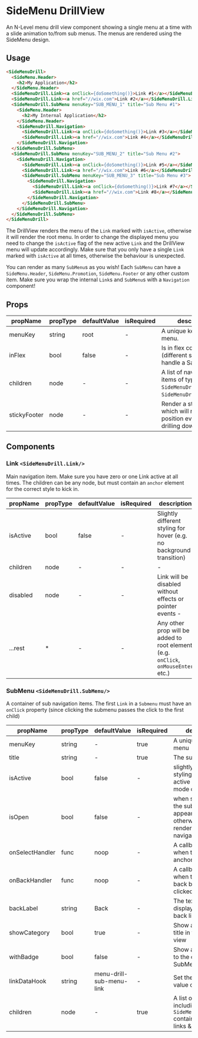 # SideMenu DrillView

An N-Level menu drill view component showing a single menu at a time with a slide animation to/from sub menus.
The menus are rendered using the SideMenu design.

## Usage

```html
<SideMenuDrill>
  <SideMenu.Header>
    <h2>My Application</h2>
  </SideMenu.Header>
  <SideMenuDrill.Link><a onClick={doSomething()}>Link #1</a></SideMenuDrill.Link>
  <SideMenuDrill.Link><a href="//wix.com">Link #2</a></SideMenuDrill.Link>
  <SideMenuDrill.SubMenu menuKey="SUB_MENU_1" title="Sub Menu #1">
    <SideMenu.Header>
      <h2>My Internal Application</h2>
    </SideMenu.Header>
    <SideMenuDrill.Navigation>
      <SideMenuDrill.Link><a onClick={doSomething()}>Link #3</a></SideMenuDrill.Link>
      <SideMenuDrill.Link><a href="//wix.com">Link #4</a></SideMenuDrill.Link>
    </SideMenuDrill.Navigation>
  </SideMenuDrill.SubMenu>
  <SideMenuDrill.SubMenu menuKey="SUB_MENU_2" title="Sub Menu #2">
    <SideMenuDrill.Navigation>
      <SideMenuDrill.Link><a onClick={doSomething()}>Link #5</a></SideMenuDrill.Link>
      <SideMenuDrill.Link><a href="//wix.com">Link #6</a></SideMenuDrill.Link>
      <SideMenuDrill.SubMenu menuKey="SUB_MENU_3" title="Sub Menu #3">
        <SideMenuDrill.Navigation>
          <SideMenuDrill.Link><a onClick={doSomething()}>Link #7</a></SideMenuDrill.Link>
          <SideMenuDrill.Link><a href="//wix.com">Link #8</a></SideMenuDrill.Link>
        </SideMenuDrill.Navigation>
      </SideMenuDrill.SubMenu>
    </SideMenuDrill.Navigation>
  </SideMenuDrill.SubMenu>
</SideMenuDrill>
```

The DrillView renders the menu of the `Link` marked with `isActive`, otherwise it will render the root menu.
In order to change the displayed menu you need to change the `isActive` flag of the new active `Link` and the DrillView menu will update accordingly.
Make sure that you only have a single `Link` marked with `isActive` at all times, otherwise the behaviour is unexpected.

You can render as many `SubMenu`s as you wish! Each `SubMenu` can have a `SideMenu.Header`, `SideMenu.Promotion`, `SideMenu.Footer` or any other custom item.
Make sure you wrap the internal `Link`s and `SubMenu`s with a `Navigation` component!


## Props

| propName          | propType | defaultValue | isRequired | description                                                                        |
| -                 | -        | -            | -          | -                                                                                  |
| menuKey           | string   | root         | -          | A unique key for the menu.                                                         |
| inFlex            | bool     | false        | -          | Is in flex container (different styling to handle a Safari bug).                   |
| children          | node     | -            | -          | A list of navigation items of types `SideMenuDrill.Link`, `SideMenuDrill.SubMenu`. |
| stickyFooter      | node     | -            | -          | Render a stickyFooter which will retain it's position even when drilling down.     |

## Components

### Link `<SideMenuDrill.Link/>`

Main navigation item. Make sure you have zero or one Link active at all times.
The children can be any node, but must contain an `anchor` element for the correct style to kick in.

| propName          | propType | defaultValue | isRequired | description                                                                        |
| -                 | -        | -            | -          | -                                                                                  |
| isActive          | bool     | false        | -          | Slightly different styling for hover (e.g. no background transition)               |
| children          | node     | -            | -          | -                                                                                  |
| disabled          | node     | -            | -          | Link will be disabled without effects or pointer events -                                                                                  |
| ...rest           | *        | -            | -          | Any other prop will be added to root element (e.g. `onClick`, `onMouseEnter` etc.) |

### SubMenu `<SideMenuDrill.SubMenu/>`

A container of sub navigation items.
The first `Link` in a `Submenu` must have an `onClick` property (since clicking the submenu passes the click to the first child)

| propName          | propType | defaultValue             | isRequired | description                                                                                             |
| -                 | -        | -                        | -          | -                                                                                                       |
| menuKey           | string   | -                        | true       | A unique key for the menu                                                                               |
| title             | string   | -                        | true       | The sub menu's title                                                                                    |
| isActive          | bool     | false                    | -          | slightly different styling to indicate active link (closed mode only)                                   |
| isOpen            | bool     | false                    | -          | when set to `false` the sub menu will appear like a `Link`, otherwise it will render the sub navigation |
| onSelectHandler   | func     | noop                     | -          | A callback to call when the sub menu anchor is clicked                                                  |
| onBackHandler     | func     | noop                     | -          | A callback to call when the sub menu back button is clicked                                             |
| backLabel         | string   | Back                     | -          | The text that will be displayed on the back link                                                        |
| showCategory      | bool     | true                     | -          | Show a category title in the submenu view                                                               |
| withBadge         | bool     | false                    | -          | Show a badge next to the closed SubMenu link                                                            |
| linkDataHook      | string   | menu-drill-sub-menu-link | -          | Set the data-hook value of the link                                                                     |
| children          | node     | -                        | true       | A list of child nodes including `SideMenu.Navigation` containing more links & sub menus                 |
